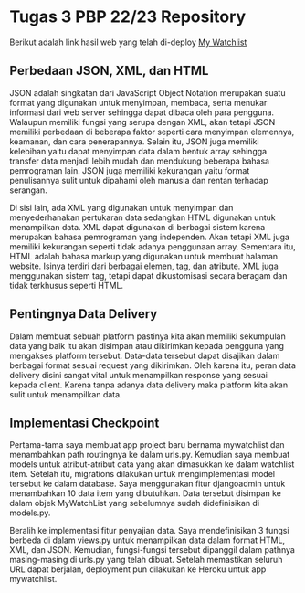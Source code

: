 # Tugas 3 PBP 22/23 Repository

Berikut adalah link hasil web yang telah di-deploy [My Watchlist](https://watchlistku.herokuapp.com/mywatchlist/html/)

## Perbedaan JSON, XML, dan HTML

JSON adalah singkatan dari JavaScript Object Notation merupakan suatu format yang digunakan untuk menyimpan, membaca, serta menukar informasi dari web server sehingga dapat dibaca oleh para pengguna. Walaupun memiliki fungsi yang serupa dengan XML, akan tetapi JSON memiliki perbedaan di beberapa faktor seperti cara menyimpan elemennya, keamanan, dan cara penerapannya. Selain itu, JSON juga memiliki kelebihan yaitu dapat menyimpan data dalam bentuk array sehingga transfer data menjadi lebih mudah dan mendukung beberapa bahasa pemrograman lain. JSON juga memiliki kekurangan yaitu format penulisannya sulit untuk dipahami oleh manusia dan rentan terhadap serangan.

Di sisi lain, ada XML yang digunakan untuk menyimpan dan menyederhanakan pertukaran data sedangkan HTML digunakan untuk menampilkan data. XML dapat digunakan di berbagai sistem karena merupakan bahasa pemrograman yang independen. Akan tetapi XML juga memiliki kekurangan seperti tidak adanya penggunaan array. Sementara itu, HTML adalah bahasa markup yang digunakan untuk membuat halaman website. Isinya terdiri dari berbagai elemen, tag, dan atribute. XML juga menggunakan sistem tag, tetapi dapat dikustomisasi secara beragam dan tidak terkhusus seperti HTML.

## Pentingnya Data Delivery

Dalam membuat sebuah platform pastinya kita akan memiliki sekumpulan data yang baik itu akan disimpan atau dikirimkan kepada pengguna yang mengakses platform tersebut. Data-data tersebut dapat disajikan dalam berbagai format sesuai request yang dikirimkan. Oleh karena itu, peran data delivery disini sangat vital untuk menampilkan response yang sesuai kepada client. Karena tanpa adanya data delivery maka platform kita akan sulit untuk menampilkan data.

## Implementasi Checkpoint

Pertama-tama saya membuat app project baru bernama mywatchlist dan menambahkan path routingnya ke dalam urls.py. Kemudian saya membuat models untuk atribut-atribut data yang akan dimasukkan ke dalam watchlist item. Setelah itu, migrations dilakukan untuk mengimplementasi model tersebut ke dalam database. Saya menggunakan fitur djangoadmin untuk menambahkan 10 data item yang dibutuhkan. Data tersebut disimpan ke dalam objek MyWatchList yang sebelumnya sudah didefinisikan di models.py.

Beralih ke implementasi fitur penyajian data. Saya mendefinisikan 3 fungsi berbeda di dalam views.py untuk menampilkan data dalam format HTML, XML, dan JSON. Kemudian, fungsi-fungsi tersebut dipanggil dalam pathnya masing-masing di urls.py yang telah dibuat. Setelah memastikan seluruh URL dapat berjalan, deployment pun dilakukan ke Heroku untuk app mywatchlist.
